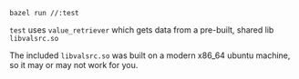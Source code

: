```
bazel run //:test
```

`test` uses `value_retriever` which gets data from a pre-built, shared lib `libvalsrc.so`

The included `libvalsrc.so` was built on a modern x86_64 ubuntu machine, so it may or may not work for you.
